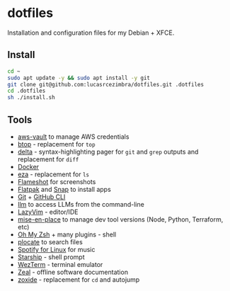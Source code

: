 # dotfiles

Installation and configuration files for my Debian + XFCE.


## Install
```bash
cd ~
sudo apt update -y && sudo apt install -y git
git clone git@github.com:lucasrcezimbra/dotfiles.git .dotfiles
cd .dotfiles
sh ./install.sh
```

## Tools
- [aws-vault](https://github.com/99designs/aws-vault) to manage AWS credentials
- [btop](https://github.com/aristocratos/btop) - replacement for `top`
- [delta](https://github.com/dandavison/delta) - syntax-highlighting pager for `git` and `grep` outputs and replacement for `diff`
- [Docker](https://www.docker.com/)
- [eza](https://github.com/eza-community/eza) - replacement for `ls`
- [Flameshot](https://flameshot.org/) for screenshots
- [Flatpak](https://www.flatpak.org/) and [Snap](https://snapcraft.io/) to install apps
- [Git](https://git-scm.com/) + [GitHub CLI](https://cli.github.com/)
- [llm](https://github.com/simonw/llm) to access LLMs from the command-line
- [LazyVim](http://www.lazyvim.org/) - editor/IDE
- [mise-en-place](https://github.com/jdx/mise) to manage dev tool versions (Node, Python, Terraform, etc)
- [Oh My Zsh](https://github.com/ohmyzsh/ohmyzsh) + many plugins - shell
- [plocate](https://plocate.sesse.net/) to search files
- [Spotify for Linux](https://www.spotify.com/us/download/linux) for music
- [Starship](https://starship.rs/) - shell prompt
- [WezTerm](https://github.com/wez/wezterm) - terminal emulator
- [Zeal](https://zealdocs.org/) - offline software documentation
- [zoxide](https://github.com/ajeetdsouza/zoxide) - replacement for `cd` and autojump
